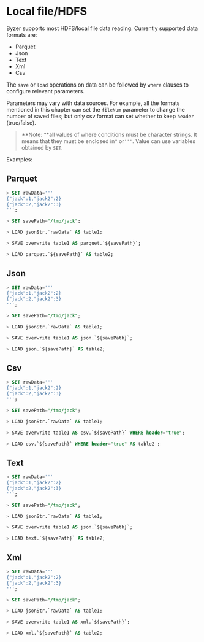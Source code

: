 # Local file/HDFS
Byzer supports most HDFS/local file data reading. Currently supported data formats are:
- Parquet
- Json
- Text
- Xml
- Csv

The `save` or `load` operations on data can be followed by `where` clauses to configure relevant parameters.

Parameters may vary with data sources. For example, all the formats mentioned in this chapter can set the `fileNum` parameter to change the number of saved files; but only csv format can set whether to keep `header` (true/false).

> **Note: **all values ​​of where conditions must be character strings. It means that they must be enclosed in`"` or`'''`. Value can use variables obtained by `SET`.

Examples:

## Parquet
```sql
> SET rawData='''
{"jack":1,"jack2":2}
{"jack":2,"jack2":3}
''';

> SET savePath="/tmp/jack";

> LOAD jsonStr.`rawData` AS table1;

> SAVE overwrite table1 AS parquet.`${savePath}`;

> LOAD parquet.`${savePath}` AS table2;

```

## Json

```sql
> SET rawData='''
{"jack":1,"jack2":2}
{"jack":2,"jack2":3}
''';

> SET savePath="/tmp/jack";

> LOAD jsonStr.`rawData` AS table1;

> SAVE overwrite table1 AS json.`${savePath}`;

> LOAD json.`${savePath}` AS table2;

```

## Csv

```sql
> SET rawData='''
{"jack":1,"jack2":2}
{"jack":2,"jack2":3}
''';

> SET savePath="/tmp/jack";

> LOAD jsonStr.`rawData` AS table1;

> SAVE overwrite table1 AS csv.`${savePath}` WHERE header="true";

> LOAD csv.`${savePath}` WHERE header="true" AS table2 ;

```


## Text

```sql
> SET rawData='''
{"jack":1,"jack2":2}
{"jack":2,"jack2":3}
''';

> SET savePath="/tmp/jack";

> LOAD jsonStr.`rawData` AS table1;

> SAVE overwrite table1 AS json.`${savePath}`;

> LOAD text.`${savePath}` AS table2;

```

## Xml

```sql
> SET rawData='''
{"jack":1,"jack2":2}
{"jack":2,"jack2":3}
''';

> SET savePath="/tmp/jack";

> LOAD jsonStr.`rawData` AS table1;

> SAVE overwrite table1 AS xml.`${savePath}`;

> LOAD xml.`${savePath}` AS table2;

```
